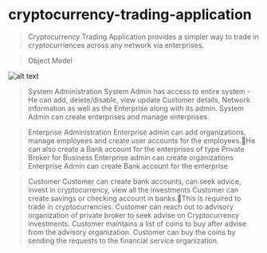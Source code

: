 # cryptocurrency-trading-application

> Cryptocurrency Trading Application provides a simpler way to trade in cryptocurriences across any network via enterprises.

> Object Model

![alt text](https://github.com/mansirgandhi/cryptocurrency-trading-application/blob/master/CyrptocurrencyObjectModel.svg)

> System Administration
  > System Admin has access to entire system - He can add, delete/disable, view update Customer details, Network information        as well as the Enterprise along with its admin.
  > System  Admin can create enterprises and manage enterprises 
 
> Enterprise Administration
  > Enterprise admin can add organizations, manage employees and create user accounts for the employees.He can also create a     Bank account for the enterprises of  type Private Broker for Business
  > Enterprise admin can create organizations
  > Enterprise Admin can create Bank account for the enterprise
 
> Customer
  > Customer can create bank accounts, can seek advice, invest in cryptocurrency, view all the investments
  > Customer can create savings or checking account in banks.This is required to trade in cryptocurrencies.
  > Customer can reach out to advisory organization of private broker  to seek advise on Cryptocurrency investments. 
  > Customer maintains a list of coins to buy after advise from the advisory organization.
  > Customer can buy the coins by sending the requests to the financial service organization.
